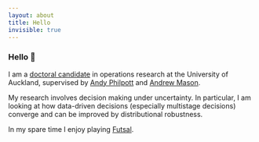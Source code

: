 ```yaml
---
layout: about
title: Hello
invisible: true
---
```


### Hello :wave:

I am a [doctoral candidate](https://profiles.auckland.ac.nz/dkee331) in operations research at the University of Auckland, supervised by [Andy Philpott](https://profiles.auckland.ac.nz/a-philpott) and [Andrew Mason](https://profiles.auckland.ac.nz/a-mason).

My research involves decision making under uncertainty. In particular, I am looking at how data-driven decisions (especially multistage decisions) converge and can be improved by distributional robustness.

<!---<b>Interests</b>:
<ul>
    <li>Optimisation</li>
    <li>Economics</li>
    <li>Probability and Statistics</li>
</ul>--->

In my spare time I enjoy playing [Futsal](https://en.wikipedia.org/wiki/Futsal).
